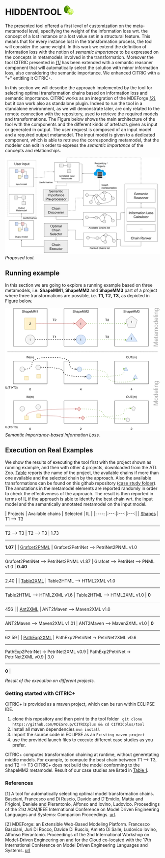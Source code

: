 # HIDDENTOOL <img src="figures/22-lime-512.png" width=32 />

The presented tool offered a first level of customization on the meta-metamodel level, specifying the weight of the information loss wrt. the concept of a lost instance or a lost value set in a structural feature. This means that for every instance lost in the transformation process, the tool will consider the same weight. 
In this work we extend the definition of information loss with the notion of _semantic importance_ to be expressed on the concepts in metamodels involved in the transformation. Moreover the tool CITRIC presented in <cite>[[1]](#ref1)</cite> has been extended with a semantic reasoner component that will automatically select the solution with minor information loss, also considering the semantic importance. We enhanced CITRIC with a "+" entitling it CITRIC+.

In this section we will describe the approach implemented by the tool for selecting optimal transformation chains based on information loss and semantic importance. 
CITRIC works as an integration of the MDEForge <cite>[[2]](#ref2)</cite>, but it can work also as standalone plugin. Indeed to run the tool in a standalone environment, as we will demonstrate later, are only related to the remote connection with the repository, used to retrieve the required models and transformations. 
The Figure below shows the main architecture of the tool with the components and the different kinds of artefacts given as input or generated in output. The user request is composed of an input model and a required output metamodel. The input model is given to a dedicated component, which is able to retrieve the corresponding metamodel, that the modeler can edit in order to express the _semantic importance_ of the concepts and relationships. 

![Proposed Tool](figures/approach.png)
 <em>Proposed tool.</em>
 
## Running example

In this section we are going to explore a running example based on three metamodels, i.e. __ShapeMM1__, __ShapeMM2__ and __ShapeMM3__ part of a project where three transformations are possible, i.e. __T1, T2, T3__, as depicted in Figure below.

![Running example](figures/ex2-new.png)
<em>Semantic Importance-based Information Loss.</em>

## Execution on Real Examples

We show the results of executing the tool first with the project shown as running example, and then with other 4 projects, downloaded from the ATL Zoo.
[Table](#table1) reports the name of the project, the available chains if more than one available and the selected chain by the approach. Also the available transformations can be found on this github repository ([case study folder](tool/case_study)). The annotations in the metamodel elements are reported randomly in order to check the effectiveness of the approach.
The result is then reported in terms of IL if the approach is able to identify the best chain wrt. the input model and the semantically annotated metamodel on the input model.

<a id="table1"></a>
| Projects  |  Available chains |  Selected |  IL |
|  :---:       |:---:|:---:|:---:|
| [Shapes](wiki/shape.md)       | T1 --> T3 <hr/> T2 --> T3  | T2 --> T3  | 1.73 <hr/> **1.07**  |
| [Grafcet2PNML](wiki/grafcet.md) | Grafcet2PetriNet --> PetriNet2PNML v1.0 <hr/> Grafcet2PetriNet --> PetriNet2PNML v1.87 | Grafcet --> PetriNet --> PNML v1.0 | **0.40** <hr/> 2.40 |
| [Table2XML](wiki/table.md)    | Table2HTML --> HTML2XML v1.0 <hr/> Table2HTML --> HTML2XML v1.6  | Table2HTML --> HTML2XML v1.0  | **0** <hr/> 456  |
| [Ant2XML](wiki/ant.md)      | ANT2Maven --> Maven2XML v1.0 <hr/> ANT2Maven --> Maven2XML v1.01  | ANT2Maven --> Maven2XML v1.0 | **0** <hr/> 62.59  |
| [PathExp2XML](wiki/path.md)     | PathExp2PetriNet -> PetriNet2XML v0.6 <hr/> PathExp2PetriNet -> PetriNet2XML v0.9 | PathExp2PetriNet -> PetriNet2XML v0.9  | 3.0 <hr/> **0**  |

<em>Result of the execution on different projects.</em>

### Getting started with CITRIC+

CITRIC+ is provided as a maven project, which can be run within ECLIPSE IDE. 

  1. clone this repository and then point to the tool folder 
  ``` git clone https://github.com/MDEGroup/CITRICplus && cd CITRICplus/tool```
  2. install all maven dependencies
  ```mvn install```
  3. import the source code in ECLIPSE as an ```Existing maven project```
  4. use the provided launch files to execute different case studies as you prefer.
  
CITRIC+ computes transformation chaining at runtime, without generetating middle models. For example, to compute the best chain between T1 --> T3, and T2 --> T3 CITRIC+ does not build the model conforming to the ShapeMM2 metamodel.
Result of our case studies are listed in [Table 1](#table1).

### References

<a id="ref1"></a>[1] A tool for automatically selecting optimal model transformation chains. Basciani, Francesco and Di Ruscio, Davide and D'Emidio, Mattia and Frigioni, Daniele and Pierantonio, Alfonso and Iovino, Ludovico. Proceedings of the 21st ACM/IEEE International Conference on Model Driven Engineering Languages and Systems: Companion Proceedings. [url](https://doi.org/10.1145/3270112.3270123).

<a id="ref2"></a>[2] MDEForge: an Extensible Web-Based Modeling Platform. Francesco Basciani, Juri Di Rocco, Davide Di Ruscio, Amleto Di Salle, Ludovico Iovino, Alfonso Pierantonio. Proceedings of the 2nd International Workshop on Model-Driven Engineering on and for the Cloud co-located with the 17th International Conference on Model Driven Engineering Languages and Systems. [url](http://ceur-ws.org/Vol-1242/paper10.pdf)
